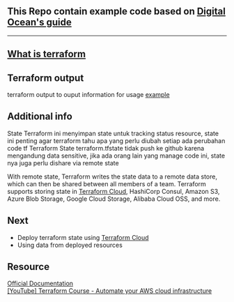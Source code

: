 ## **This Repo contain example code based on [Digital Ocean's guide](https://www.digitalocean.com/community/tutorials/how-to-use-terraform-with-digitalocean)**


---



## [What is terraform](https://developer.hashicorp.com/terraform/intro)

## Terraform output
terraform output to ouput information for usage [example](https://youtu.be/SLB_c_ayRMo?t=6846)
## Additional info
State Terraform ini menyimpan state untuk tracking status resource, state ini penting agar terraform tahu apa yang perlu diubah setiap ada perubahan code tf
Terraform State terraform.tfstate tidak push ke github karena mengandung data sensitive, jika ada orang lain yang manage code ini, state nya juga perlu dishare via remote state  

With remote state, Terraform writes the state data to a remote data store, which can then be shared between all members of a team. Terraform supports storing state in [Terraform Cloud][Terraform cloud], HashiCorp Consul, Amazon S3, Azure Blob Storage, Google Cloud Storage, Alibaba Cloud OSS, and more.


## Next
- Deploy terraform state using [Terraform Cloud][Terraform Cloud]
- Using data from deployed resources

## Resource
[Official Documentation](https://developer.hashicorp.com/terraform/docs)  
[[YouTube] Terraform Course - Automate your AWS cloud infrastructure](https://www.youtube.com/watch?v=SLB_c_ayRMo&ab_channel=freeCodeCamp.org)



[Terraform Cloud]: https://www.hashicorp.com/products/terraform
[iac_def]: https://learn.microsoft.com/en-us/devops/deliver/what-is-infrastructure-as-code "iac_def"
